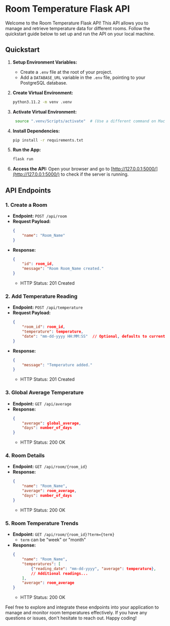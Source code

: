 # Room Temperature Flask API

Welcome to the Room Temperature Flask API! This API allows you to manage and retrieve temperature data for different rooms. Follow the quickstart guide below to set up and run the API on your local machine.

## Quickstart

1. **Setup Environment Variables:**
    - Create a `.env` file at the root of your project.
    - Add a `DATABASE_URL` variable in the `.env` file, pointing to your PostgreSQL database.

2. **Create Virtual Environment:**
    ```bash
    python3.11.2 -m venv .venv
    ```

3. **Activate Virtual Environment:**
    ```bash
     source ".venv/Scripts/activate"  # (Use a different command on Mac)
    ```

4. **Install Dependencies:**
    ```bash
    pip install -r requirements.txt
    ```

5. **Run the App:**
    ```bash
    flask run
    ```

6. **Access the API:**
    Open your browser and go to [http://127.0.0.1:5000/](http://127.0.0.1:5000/) to check if the server is running.

## API Endpoints

### 1. Create a Room

- **Endpoint:** `POST /api/room`
- **Request Payload:**
    ```json
    {
        "name": "Room_Name"
    }
    ```
- **Response:**
    ```json
    {
        "id": room_id,
        "message": "Room Room_Name created."
    }
    ```
    - HTTP Status: 201 Created

### 2. Add Temperature Reading

- **Endpoint:** `POST /api/temperature`
- **Request Payload:**
    ```json
    {
        "room_id": room_id,
        "temperature": temperature,
        "date": "mm-dd-yyyy HH:MM:SS"  // Optional, defaults to current time
    }
    ```
- **Response:**
    ```json
    {
        "message": "Temperature added."
    }
    ```
    - HTTP Status: 201 Created

### 3. Global Average Temperature

- **Endpoint:** `GET /api/average`
- **Response:**
    ```json
    {
        "average": global_average,
        "days": number_of_days
    }
    ```
    - HTTP Status: 200 OK

### 4. Room Details

- **Endpoint:** `GET /api/room/{room_id}`
- **Response:**
    ```json
    {
        "name": "Room_Name",
        "average": room_average,
        "days": number_of_days
    }
    ```
    - HTTP Status: 200 OK

### 5. Room Temperature Trends

- **Endpoint:** `GET /api/room/{room_id}?term={term}`
    - `term` can be "week" or "month"
- **Response:**
    ```json
    {
        "name": "Room_Name",
        "temperatures": [
            {"reading_date": "mm-dd-yyyy", "average": temperature},
            // Additional readings...
        ],
        "average": room_average
    }
    ```
    - HTTP Status: 200 OK

Feel free to explore and integrate these endpoints into your application to manage and monitor room temperatures effectively. If you have any questions or issues, don't hesitate to reach out. Happy coding!

